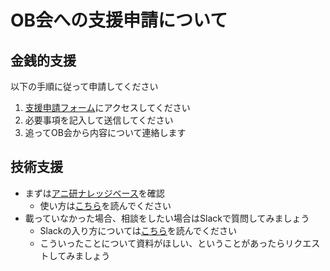 # OB会への支援申請について

## 金銭的支援

以下の手順に従って申請してください

1. [支援申請フォーム](https://docs.google.com/forms/d/1sKENV0_sAZfrEUwoWxTO-HinbiUXt5ayyOA23XvCg1g/edit)にアクセスしてください
1. 必要事項を記入して送信してください
1. 追ってOB会から内容について連絡します

## 技術支援

- まずは[アニ研ナレッジベース](https://knowledge.gu-anime.net/)を確認
  - 使い方は[こちら](docs/knowledge.md)を読んでください
- 載っていなかった場合、相談をしたい場合はSlackで質問してみましょう
  - Slackの入り方については[こちら](docs/ob.md)を読んでください
  - こういったことについて資料がほしい、ということがあったらリクエストしてみましょう
